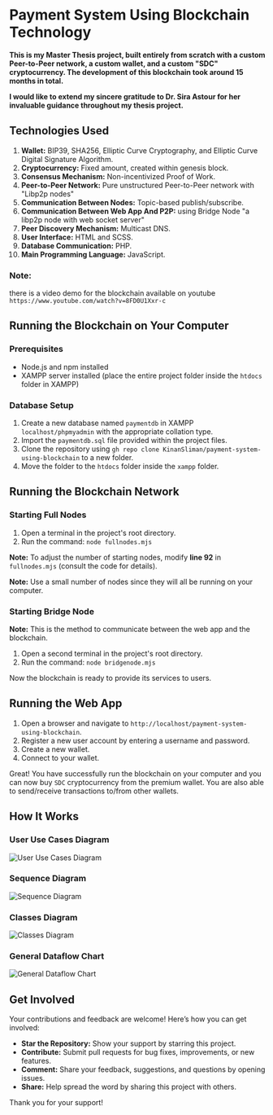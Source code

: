 # Payment System Using Blockchain Technology

**This is my Master Thesis project, built entirely from scratch with a custom Peer-to-Peer network, a custom wallet, and a custom "SDC" cryptocurrency. The development of this blockchain took around 15 months in total.**

**I would like to extend my sincere gratitude to Dr. Sira Astour for her invaluable guidance throughout my thesis project.** 

## Technologies Used

1. **Wallet:** BIP39, SHA256, Elliptic Curve Cryptography, and Elliptic Curve Digital Signature Algorithm.
2. **Cryptocurrency:** Fixed amount, created within genesis block.
3. **Consensus Mechanism:** Non-incentivized Proof of Work.
4. **Peer-to-Peer Network:** Pure unstructured Peer-to-Peer network with "Libp2p nodes"
5. **Communication Between Nodes:** Topic-based publish/subscribe.
6. **Communication Between Web App And P2P:** using Bridge Node "a libp2p node with web socket server"
7. **Peer Discovery Mechanism:** Multicast DNS.
8. **User Interface:** HTML and SCSS.
9. **Database Communication:** PHP.
10. **Main Programming Language:** JavaScript.

### Note:
 there is a video demo for the blockchain available on youtube `https://www.youtube.com/watch?v=8FD0U1Xxr-c`

## Running the Blockchain on Your Computer

### Prerequisites

- Node.js and npm installed
- XAMPP server installed (place the entire project folder inside the `htdocs` folder in XAMPP)

### Database Setup

1. Create a new database named `paymentdb` in XAMPP `localhost/phpmyadmin` with the appropriate collation type.
2. Import the `paymentdb.sql` file provided within the project files.
3. Clone the repository using `gh repo clone KinanSliman/payment-system-using-blockchain` to a new folder.
4. Move the folder to the `htdocs` folder inside the `xampp` folder.

## Running the Blockchain Network

### Starting Full Nodes

1. Open a terminal in the project's root directory.
2. Run the command: `node fullnodes.mjs`

**Note:** To adjust the number of starting nodes, modify **line 92** in `fullnodes.mjs` (consult the code for details).

**Note:** Use a small number of nodes since they will all be running on your computer.

### Starting Bridge Node

**Note:** This is the method to communicate between the web app and the blockchain.

1. Open a second terminal in the project's root directory.
2. Run the command: `node bridgenode.mjs`

Now the blockchain is ready to provide its services to users.

## Running the Web App

1. Open a browser and navigate to `http://localhost/payment-system-using-blockchain`.
2. Register a new user account by entering a username and password.
3. Create a new wallet.
4. Connect to your wallet.

Great! You have successfully run the blockchain on your computer and you can now buy `SDC` cryptocurrency from the premium wallet. You are also able to send/receive transactions to/from other wallets.

## How It Works

### User Use Cases Diagram
![User Use Cases Diagram](./images/use-cases-diagram.png)

### Sequence Diagram
![Sequence Diagram](./images/sequence-diagram.png)

### Classes Diagram
![Classes Diagram](./images/classes-diagram.jpg)

### General Dataflow Chart
![General Dataflow Chart](./images/general-dataflow-chart.png)

## Get Involved

Your contributions and feedback are welcome! Here’s how you can get involved:

- **Star the Repository:** Show your support by starring this project.
- **Contribute:** Submit pull requests for bug fixes, improvements, or new features.
- **Comment:** Share your feedback, suggestions, and questions by opening issues.
- **Share:** Help spread the word by sharing this project with others.

Thank you for your support!

